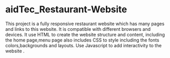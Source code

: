 # aidTec_Restaurant-Website
This project  is a fully responsive restaurant website which has many pages and links to this website. It is compatible with different browsers and devices.
It use HTML to create the website structure and content, including the home page,menu page also includes CSS to style  including the fonts  colors,backgrounds and layouts. Use Javascript to add interactivity to the website .
